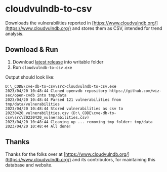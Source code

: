 # cloudvulndb-to-csv

Downloads the vulnerabilities reported in [https://www.cloudvulndb.org/](https://www.cloudvulndb.org/) and stores them as CSV, intended for trend analysis.

## Download & Run

  1. Download [latest release](https://github.com/jochenvanwylick/cloudvulndb-to-csv/releases) into writable folder
  2. Run `cloudvulndb-to-csv.exe`

Output should look like:

```
D:\_CODE\cve-db-to-csv\src>cloudvulndb-to-csv.exe
2023/04/20 10:48:44 Cloned openvdb repository https://github.com/wiz-sec/open-cvdb into tmp/data
2023/04/20 10:48:44 Parsed 121 vulnerabilities from tmp/data/vulnerabilities
2023/04/20 10:48:44 Stored vulnerabilities as csv to 20230420_vulnerabilities.csv (D:\_CODE\cve-db-to-csv\src\20230420_vulnerabilities.csv)
2023/04/20 10:48:44 Cleaning up ... removing tmp folder: tmp/data
2023/04/20 10:48:44 All done!
```

## Thanks

Thanks for the folks over at [https://www.cloudvulndb.org/](https://www.cloudvulndb.org/) and its contributors, for maintaining this database and website.